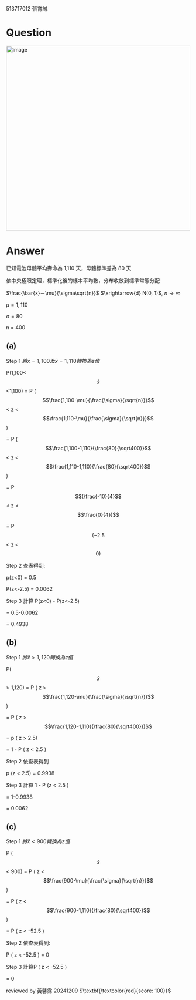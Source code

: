 513717012 張育誠

# Question

<img width="503" alt="image" src="https://github.com/user-attachments/assets/a390f28b-4d5a-4c13-b056-ace1e7812117">

# Answer

已知電池母體平均壽命為 1,110 天，母體標準差為 80 天

依中央極限定理，標準化後的樣本平均數，分布收斂到標準常態分配

$\frac{\bar{x}－\mu}{\sigma\sqrt{n}}$ $\xrightarrow{d} N(0, 1)$, $n\rightarrow ∞$

$\mu = 1,110$

$\sigma = 80$

n = 400

## (a) 

 Step 1 $將\bar{x} = 1,100 及 \bar{x}=1,110 轉換為z值$

P(1,100< $$\bar{x}$$ <1,100) = P ($$\frac{1,100-\mu}{\frac{\sigma}{\sqrt{n}}}$$ < z < $$\frac{1,110-\mu}{\frac{\sigma}{\sqrt{n}}}$$)

= P ($$\frac{1,100-1,110}{\frac{80}{\sqrt400}}$$ < z < $$\frac{1,110-1,110}{\frac{80}{\sqrt400}}$$)

= P $$(\frac{-10}{4}$$ < z < $$\frac{0}{4})$$

= P $$(-2.5$$ < z < $$0)$$ 



Step 2 查表得到:

p(z<0) = 0.5

P(z<-2.5) = 0.0062

Step 3 計算 P(z<0) - P(z<-2.5) 

= 0.5-0.0062

= 0.4938 

## (b)

Step 1 $將\bar{x} > 1,120轉換為z值$

P( $$\bar{x}$$ > 1,120) = P ( z > $$\frac{1,120-\mu}{\frac{\sigma}{\sqrt{n}}}$$)

= P ( z > $$\frac{1,120-1,110}{\frac{80}{\sqrt400}})$$

= p ( z > 2.5)

= 1 - P ( z < 2.5 ) 

Step 2 依查表得到

p (z < 2.5) = 0.9938

Step 3 計算 1 - P (z < 2.5 ) 

= 1-0.9938

= 0.0062 

## (c)

Step 1 $將\bar{x} < 900轉換為z值$

P ( $$\bar{x}$$ < 900) = P ( z < $$\frac{900-\mu}{\frac{\sigma}{\sqrt{n}}}$$)

= P ( z < $$\frac{900-1,110}{\frac{80}{\sqrt400}}$$)

= P ( z < -52.5 ) 

Step 2 依查表得到:

P ( z < -52.5 ) = 0

Step 3 計算P ( z < -52.5 )

= 0

reviewed by 黃馨霈 20241209 $\textbf{\textcolor{red}{score: 100}}$
